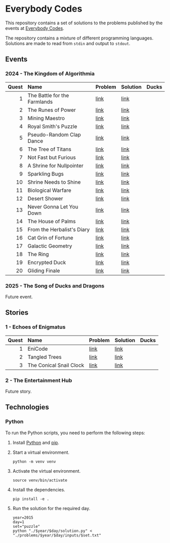 # Everybody Codes

This repository contains a set of solutions to the problems published by the events
at [Everybody Codes](https://everybody.codes/).

The repository contains a mixture of different programming languages. Solutions are made to read from `stdin` and output
to `stdout`.

## Events

### 2024 - The Kingdom of Algorithmia

| Quest | Name                         | Problem                                              | Solution               | Ducks |
|------:|:-----------------------------|:-----------------------------------------------------|:-----------------------|:------|
|     1 | The Battle for the Farmlands | [link](https://everybody.codes/event/2024/quests/1)  | [link](events/2024/1)  |       |
|     2 | The Runes of Power           | [link](https://everybody.codes/event/2024/quests/2)  | [link](events/2024/2)  |       |
|     3 | Mining Maestro               | [link](https://everybody.codes/event/2024/quests/3)  | [link](events/2024/3)  |       |
|     4 | Royal Smith's Puzzle         | [link](https://everybody.codes/event/2024/quests/4)  | [link](events/2024/4)  |       |
|     5 | Pseudo-Random Clap Dance     | [link](https://everybody.codes/event/2024/quests/5)  | [link](events/2024/5)  |       |
|     6 | The Tree of Titans           | [link](https://everybody.codes/event/2024/quests/6)  | [link](events/2024/6)  |       |
|     7 | Not Fast but Furious         | [link](https://everybody.codes/event/2024/quests/7)  | [link](events/2024/7)  |       |
|     8 | A Shrine for Nullpointer     | [link](https://everybody.codes/event/2024/quests/8)  | [link](events/2024/8)  |       |
|     9 | Sparkling Bugs               | [link](https://everybody.codes/event/2024/quests/9)  | [link](events/2024/9)  |       |
|    10 | Shrine Needs to Shine        | [link](https://everybody.codes/event/2024/quests/10) | [link](events/2024/10) |       |
|    11 | Biological Warfare           | [link](https://everybody.codes/event/2024/quests/11) | [link](events/2024/11) |       |
|    12 | Desert Shower                | [link](https://everybody.codes/event/2024/quests/12) | [link](events/2024/12) |       |
|    13 | Never Gonna Let You Down     | [link](https://everybody.codes/event/2024/quests/13) | [link](events/2024/13) |       |
|    14 | The House of Palms           | [link](https://everybody.codes/event/2024/quests/14) | [link](events/2024/14) |       |
|    15 | From the Herbalist's Diary   | [link](https://everybody.codes/event/2024/quests/15) | [link](events/2024/15) |       |
|    16 | Cat Grin of Fortune          | [link](https://everybody.codes/event/2024/quests/16) | [link](events/2024/16) |       |
|    17 | Galactic Geometry            | [link](https://everybody.codes/event/2024/quests/17) | [link](events/2024/17) |       |
|    18 | The Ring                     | [link](https://everybody.codes/event/2024/quests/18) | [link](events/2024/18) |       |
|    19 | Encrypted Duck               | [link](https://everybody.codes/event/2024/quests/19) | [link](events/2024/19) |       |
|    20 | Gliding Finale               | [link](https://everybody.codes/event/2024/quests/20) | [link](events/2024/20) |       |

### 2025 - The Song of Ducks and Dragons

Future event.

## Stories

### 1 - Echoes of Enigmatus

| Quest | Name                    | Problem                                          | Solution               | Ducks |
|------:|:------------------------|:-------------------------------------------------|:-----------------------|:------|
|     1 | EniCode                 | [link](https://everybody.codes/story/1/quests/1) | [link](stories/1/1) |       |
|     2 | Tangled Trees           | [link](https://everybody.codes/story/1/quests/2) | [link](stories/1/2) |       |
|     3 | The Conical Snail Clock | [link](https://everybody.codes/story/1/quests/3) | [link](stories/1/3) |       |

### 2 - The Entertainment Hub

Future story.

## Technologies

### Python

To run the Python scripts, you need to perform the following steps:

1. Install [Python](https://www.python.org/) and [pip](https://pypi.org/project/pip/).

2. Start a virtual environment.
   ```shell
   python -m venv venv
   ```

3. Activate the virtual environment.
   ```shell
   source venv/bin/activate
   ```

4. Install the dependencies.
   ```shell
   pip install -e .
   ```

5. Run the solution for the required day.
   ```shell
   year=2015
   day=1
   set="puzzle"
   python "./$year/$day/solution.py" < "./problems/$year/$day/inputs/$set.txt"
   ```
